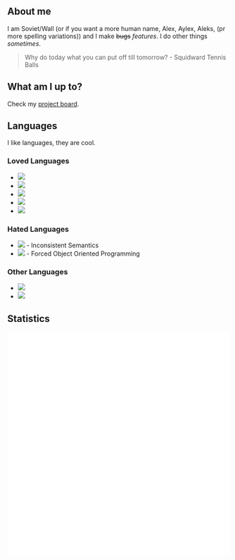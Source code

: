 ## About me

I am Soviet/Wall (or if you want a more human name, Alex, Aylex, Aleks, (pr more spelling variations)) and I make ~~bugs~~ *features*. I do other things *sometimes*.

> Why do today what you can put off till tomorrow? - Squidward Tennis Balls

## What am I up to?

Check my [project board](https://github.com/users/SovietKitsune/projects/3/views/1).

## Languages

I like languages, they are cool.

### Loved Languages

* [![](https://img.shields.io/badge/Lua-2C2D72?style=flat-square&logo=lua)](https://lua.org)
* [![](https://img.shields.io/badge/Rust-000000?style=flat-square&logo=rust)](https://rust-lang.org)
* [![](https://img.shields.io/badge/Kotlin-FFFFFF?style=flat-square&logo=kotlin)](https://kotlinlang.org)
* [![](https://img.shields.io/badge/Elm-FFFFFF?style=flat-square&logo=elm)](https://elm-lang.org)
* [![](https://img.shields.io/badge/Zig-FFFFFF?style=flat-square&logo=zig)](https://ziglang.org)

### Hated Languages

* [![](https://img.shields.io/badge/JavaScript-FFFFFF?style=flat-square&logo=javascript)](https://developer.mozilla.org/en-US/docs/Web/javascript) - Inconsistent Semantics
* [![](https://img.shields.io/badge/Java-007396?style=flat-square&logo=java)](https://www.java.com/en/) - Forced Object Oriented Programming

### Other Languages

* [![](https://img.shields.io/badge/Python-FFFFFF?style=flat-square&logo=python)](https://python.org)
* [![](https://img.shields.io/badge/C-FFFFFF?style=flat-square&logo=c)](https://www.iso.org/standard/74528.html)

## Statistics

![Statistics](https://github.com/SovietKitsune/SovietKitsune/blob/master/github-metrics.svg)
